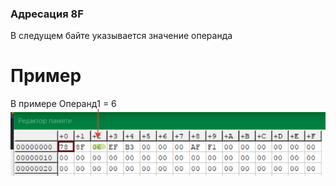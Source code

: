 ### Адресация 8F
В следущем байте указывается значение операнда
# Пример
В примере Операнд1 = 6
![Пример1](../../img/8F.png)